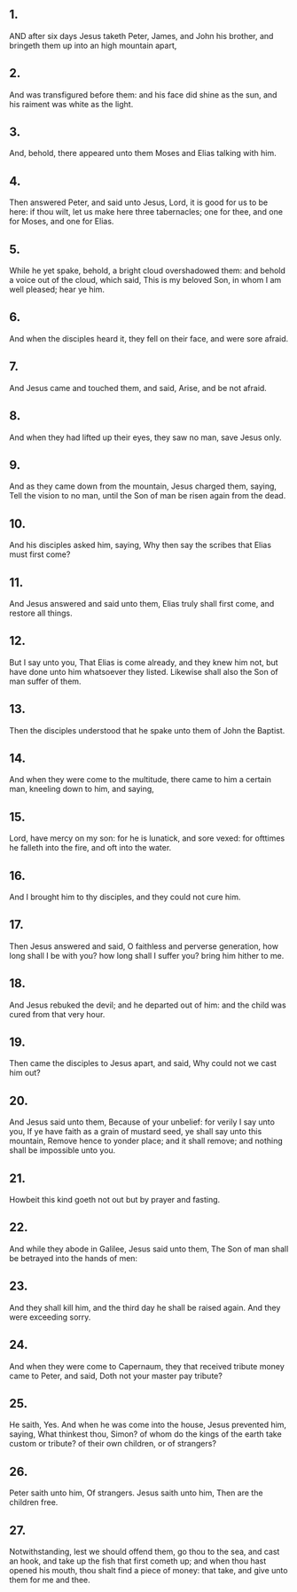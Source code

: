 ## 1.
AND after six days Jesus taketh Peter, James, and John his brother, and bringeth them up into an high mountain apart,
## 2.
And was transfigured before them: and his face did shine as the sun, and his raiment was white as the light.
## 3.
And, behold, there appeared unto them Moses and Elias talking with him.
## 4.
Then answered Peter, and said unto Jesus, Lord, it is good for us to be here: if thou wilt, let us make here three tabernacles; one for thee, and one for Moses, and one for Elias.
## 5.
While he yet spake, behold, a bright cloud overshadowed them: and behold a voice out of the cloud, which said, This is my beloved Son, in whom I am well pleased; hear ye him.
## 6.
And when the disciples heard it, they fell on their face, and were sore afraid.
## 7.
And Jesus came and touched them, and said, Arise, and be not afraid.
## 8.
And when they had lifted up their eyes, they saw no man, save Jesus only.
## 9.
And as they came down from the mountain, Jesus charged them, saying, Tell the vision to no man, until the Son of man be risen again from the dead.
## 10.
And his disciples asked him, saying, Why then say the scribes that Elias must first come?
## 11.
And Jesus answered and said unto them, Elias truly shall first come, and restore all things.
## 12.
But I say unto you, That Elias is come already, and they knew him not, but have done unto him whatsoever they listed. Likewise shall also the Son of man suffer of them.
## 13.
Then the disciples understood that he spake unto them of John the Baptist.
## 14.
And when they were come to the multitude, there came to him a certain man, kneeling down to him, and saying,
## 15.
Lord, have mercy on my son: for he is lunatick, and sore vexed: for ofttimes he falleth into the fire, and oft into the water.
## 16.
And I brought him to thy disciples, and they could not cure him.
## 17.
Then Jesus answered and said, O faithless and perverse generation, how long shall I be with you? how long shall I suffer you? bring him hither to me.
## 18.
And Jesus rebuked the devil; and he departed out of him: and the child was cured from that very hour.
## 19.
Then came the disciples to Jesus apart, and said, Why could not we cast him out?
## 20.
And Jesus said unto them, Because of your unbelief: for verily I say unto you, If ye have faith as a grain of mustard seed, ye shall say unto this mountain, Remove hence to yonder place; and it shall remove; and nothing shall be impossible unto you.
## 21.
Howbeit this kind goeth not out but by prayer and fasting.
## 22.
And while they abode in Galilee, Jesus said unto them, The Son of man shall be betrayed into the hands of men:
## 23.
And they shall kill him, and the third day he shall be raised again. And they were exceeding sorry.
## 24.
And when they were come to Capernaum, they that received tribute money came to Peter, and said, Doth not your master pay tribute?
## 25.
He saith, Yes. And when he was come into the house, Jesus prevented him, saying, What thinkest thou, Simon? of whom do the kings of the earth take custom or tribute? of their own children, or of strangers?
## 26.
Peter saith unto him, Of strangers. Jesus saith unto him, Then are the children free.
## 27.
Notwithstanding, lest we should offend them, go thou to the sea, and cast an hook, and take up the fish that first cometh up; and when thou hast opened his mouth, thou shalt find a piece of money: that take, and give unto them for me and thee.
